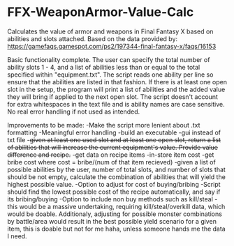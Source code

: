 # FFX-WeaponArmor-Value-Calc
Calculates the value of armor and weapons in Final Fantasy X based on abilities and slots attached.
Based on the data provided by: https://gamefaqs.gamespot.com/ps2/197344-final-fantasy-x/faqs/16153

Basic functionality complete. The user can specify the total number of ability slots 1 - 4, and 
a list of abilities less than or equal to the total specified within "equipment.txt". The script reads one ability per
line so ensure that the abilities are listed in that fashion. If there is at least one open slot in the setup, the 
program will print a list of abilities and the added value they will bring if applied to the next open slot.
The script doesn't account for extra whitespaces in the text file and is ability names are case sensitive. No real 
error handling if not used 
as intended.

Improvements to be made:
-Make the script more lenient about .txt formatting
-Meaningful error handling
-build an executable
-gui instead of txt file
-~~given at least one used slot and at least one open slot, return a list of abilities that will increase
  the current equipment's value. Provide value difference and recipe.~~
-get data on recipe items
  -in-store item cost
  -get bribe cost where cost = bribe/(num of that item recieved)
  -given a list of possible abilities by the user, number of total slots, and number of slots that should be not empty,
  calculate the combination of abilities that will yield the highest possible value. 
    -Option to adjust for cost of buying/bribing
      -Script should find the lowest possible cost of the recipe automatically, and say if its bribing/buying
    -Option to include non buy methods such as kill/steal
      -this would be a massive undertaking, requiring kill/steal/overkill data, which would be doable. 
        Additionaly, adjusting for possible monster combinations by battle/area would result in the 
        best possible yield scenario for a given item, this is doable but not for me haha, unless
        someone hands me the data I need.

    
  
